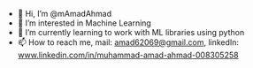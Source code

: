 - 👋 Hi, I’m @mAmadAhmad
- 👀 I’m interested in Machine Learning
- 🌱 I’m currently learning to work with ML libraries using python
- 📫 How to reach me, mail: amad62069@gmail.com, linkedIn: www.linkedin.com/in/muhammad-amad-ahmad-008305258

<!---
mAmadAhmad/mAmadAhmad is a ✨ special ✨ repository because its `README.md` (this file) appears on your GitHub profile.
You can click the Preview link to take a look at your changes.
--->
